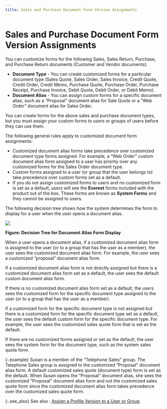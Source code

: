 ```yaml
---
title: Sales and Purchase Document Form Version Assignments
---
```


# Sales and Purchase Document Form Version Assignments


You can customize forms for the following Sales, Sales Return,  Purchase, and Purchase Return documents (Customer and Vendor documents):

- **Document 
 Type** - You can create customized forms for a particular document  type (Sales Quote, Sales Order, Sales Invoice, Credit Quote, Credit Order,  Credit Memo, Purchase Quote, Purchase Order, Purchase Receipt, Purchase  Invoice, Debit Quote, Debit Order, or Debit Memo).
- **Document 
 Alias** - You can assign custom forms for a specific document alias,  such as a “Proposal” document alias for Sale Quote or a “Web Order” document  alias for Sales Order.



You can create forms for the above sales and purchase document  types, but you must assign your custom forms to users or groups of users  before they can use them.


The following general rules apply to customized document  form assignments:

- Customized document  alias forms take precedence over customized document type forms assigned.  For example, a “Web Order” custom document alias form assigned to a user  has priority over any customized forms for the Sales Order document type.
- Custom forms assigned  to a user (or group that the user belongs to) take precedence over custom  forms set as a default.
- If you do not assign  customized forms to users and no customized form is set as a default,  users will see the **Everest** forms  included with the product out of the box. These forms are known as **System Forms** and they cannot be assigned  to users.



The following decision tree shows how the system determines  the form to display for a user when the user opens a document alias.


![]({{site.fd_baseurl}}/img/document_alias_forms_display_flow_chart_fd.gif)


**Figure: Decision Tree for Document Alias Form  Display**


When a user opens a document alias, if a customized document  alias form is assigned to the user (or to a group that has the user as  a member), the user sees the customized document alias form. For example,  the user sees a customized “proposal” document alias form.


If a customized document alias form is not directly assigned  but there is a customized document alias form set as a default, the user  sees the default custom document alias form.


If there is no customized document alias form set as a default,  the users sees the customized form for the specific document type assigned  to the user (or to a group that has the user as a member).


If a customized form for the specific document type is not  assigned but there is a customized form for the specific document type  set as a default, the user sees the default custom form for the specific  document type. For example, the user sees the customized sales quote form  that is set as the default.


If there are no customized forms assigned or set as the default,  the user sees the system form for the document type, such as the system  sales quote form.


{:.example}
Susan is a member of the “Telephone Sales”  group. The Telephone Sales group is assigned to the customized “Proposal”  document alias form. A default customized sales quote (document type)  form is set as the default. When Susan opens the “Proposal” document alias,  she sees the customized “Proposal” document alias form and not the customized  sales quote form since the customized document alias form takes precedence  over the customized sales quote form.


{:.see_also}
See also
: [Assign  a Profile Version to a User or Group]({{site.fd_baseurl}}/forms-browser/assign_a_profile_version_to_a_user_or_group.html)

